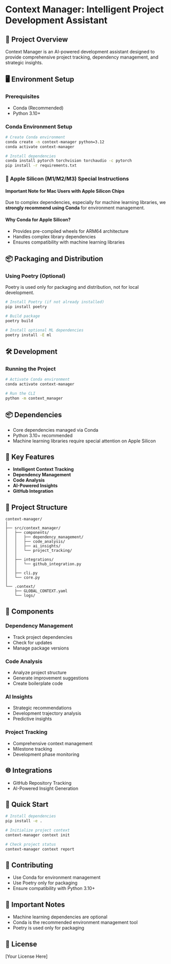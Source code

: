 # Context Manager: Intelligent Project Development Assistant

## 🚀 Project Overview

Context Manager is an AI-powered development assistant designed to provide comprehensive project tracking, dependency management, and strategic insights.

## 🖥️ Environment Setup

### Prerequisites
- Conda (Recommended)
- Python 3.10+

### Conda Environment Setup
```bash
# Create Conda environment
conda create -n context-manager python=3.12
conda activate context-manager

# Install dependencies
conda install pytorch torchvision torchaudio -c pytorch
pip install -r requirements.txt
```

### 🍎 Apple Silicon (M1/M2/M3) Special Instructions

#### Important Note for Mac Users with Apple Silicon Chips
Due to complex dependencies, especially for machine learning libraries, we **strongly recommend using Conda** for environment management.

#### Why Conda for Apple Silicon?
- Provides pre-compiled wheels for ARM64 architecture
- Handles complex library dependencies
- Ensures compatibility with machine learning libraries

## 📦 Packaging and Distribution

### Using Poetry (Optional)
Poetry is used only for packaging and distribution, not for local development.

```bash
# Install Poetry (if not already installed)
pip install poetry

# Build package
poetry build

# Install optional ML dependencies
poetry install -E ml
```

## 🛠️ Development

### Running the Project
```bash
# Activate Conda environment
conda activate context-manager

# Run the CLI
python -m context_manager
```

## 📦 Dependencies
- Core dependencies managed via Conda
- Python 3.10+ recommended
- Machine learning libraries require special attention on Apple Silicon

## 🌟 Key Features

- **Intelligent Context Tracking**
- **Dependency Management**
- **Code Analysis**
- **AI-Powered Insights**
- **GitHub Integration**

## 📂 Project Structure

```
context-manager/
│
├── src/context_manager/
│   ├── components/
│   │   ├── dependency_management/
│   │   ├── code_analysis/
│   │   ├── ai_insights/
│   │   └── project_tracking/
│   │
│   ├── integrations/
│   │   └── github_integration.py
│   │
│   ├── cli.py
│   └── core.py
│
└── .context/
    ├── GLOBAL_CONTEXT.yaml
    └── logs/
```

## 🔧 Components

### Dependency Management
- Track project dependencies
- Check for updates
- Manage package versions

### Code Analysis
- Analyze project structure
- Generate improvement suggestions
- Create boilerplate code

### AI Insights
- Strategic recommendations
- Development trajectory analysis
- Predictive insights

### Project Tracking
- Comprehensive context management
- Milestone tracking
- Development phase monitoring

## 🌐 Integrations

- GitHub Repository Tracking
- AI-Powered Insight Generation

## 🚀 Quick Start

```bash
# Install dependencies
pip install -e .

# Initialize project context
context-manager context init

# Check project status
context-manager context report
```

## 🤝 Contributing
- Use Conda for environment management
- Use Poetry only for packaging
- Ensure compatibility with Python 3.10+

## 🚨 Important Notes
- Machine learning dependencies are optional
- Conda is the recommended environment management tool
- Poetry is used only for packaging

## 📄 License

[Your License Here]
